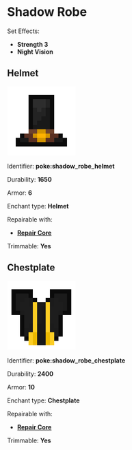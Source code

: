 # Shadow Robe

Set Effects:

* **Strength 3**
* **Night Vision**

## Helmet

![poke\_shadow\_robe\_hat](https://github.com/ItsMePok/PFE/blob/wikiAssets/wikiMain/shadow_robe_hat.png?raw=true)

Identifier: **poke:shadow\_robe\_helmet**

Durability: **1650**

Armor: **6**

Enchant type: **Helmet**

Repairable with:

* [**Repair Core**](https://pfewiki.gitbook.io/home/items/cores/repair-core)

Trimmable: **Yes**

## Chestplate

![poke\_shadow\_robe\_chestplate](https://github.com/ItsMePok/PFE/blob/wikiAssets/wikiMain/shadow_robe_chestplate.png?raw=true)

Identifier: **poke:shadow\_robe\_chestplate**

Durability: **2400**

Armor: **10**

Enchant type: **Chestplate**

Repairable with:

* [**Repair Core**](https://pfewiki.gitbook.io/home/items/cores/repair-core)

Trimmable: **Yes**
